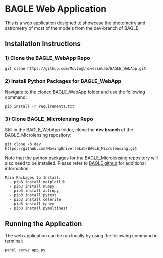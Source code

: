 # BAGLE Web Application
This is a web application designed to showcase the photometry and astrometry of most of the models from the dev-branch of BAGLE.

## Installation Instructions
### 1) Clone the BAGLE_WebApp Repo
```
git clone https://github.com/MovingUniverseLab/BAGLE_WebApp.git
```

### 2) Install Python Packages for BAGLE_WebApp
Navigate to the cloned BAGLE_WebApp folder and use the following command:
```
pip install -r requirements.txt
```

### 3) Clone BAGLE_Microlensing Repo
Still in the BAGLE_WebApp folder, clone the **dev branch** of the BAGLE_Microlensing repository:
```
git clone -b dev https://github.com/MovingUniverseLab/BAGLE_Microlensing.git
```

Note that the python packages for the BAGLE_Microlensing repository will also need to be installed. 
Please refer to [BAGLE github](https://github.com/MovingUniverseLab/BAGLE_Microlensing/tree/dev) for additional information.
```
Main Packages to Install:
  - pip3 install matplotlib
  - pip3 install numpy
  - pip3 install astropy
  - pip3 install pytest
  - pip3 install celerite
  - pip3 install ephem
  - pip3 install pymultinest
```

## Running the Application
The web application can be ran locally by using the following command in terminal:
```
panel serve app.py
```
